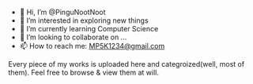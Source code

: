 - 👋 Hi, I’m @PinguNootNoot
- 👀 I’m interested in exploring new things
- 🌱 I’m currently learning Computer Science
- 💞️ I’m looking to collaborate on ...
- 📫 How to reach me: MP5K1234@gmail.com

<!---
PinguNootNoot/PinguNootNoot is a ✨ special ✨ repository because its `README.md` (this file) appears on your GitHub profile.
You can click the Preview link to take a look at your changes.
--->

Every piece of my works is uploaded here and categroized(well, most of them). Feel free to browse & view them at will.

